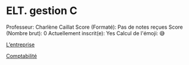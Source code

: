 # ELT. gestion C

Professeur: Charlène Caillat
Score (Formaté): Pas de notes reçues
Score (Nombre brut): 0
Actuellement inscrit(e): Yes
Calcul de l'émoji: 😅

[L’entreprise  ](L%E2%80%99entreprise%20c6a788e01a8b49fba502799426402e9e.md)

[Comptabilité ](Comptabilite%CC%81%2010bd6ab9337f8023a94adc1fb3fb2251.md)